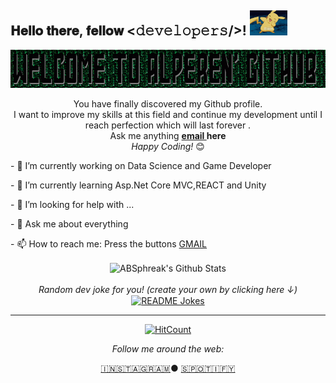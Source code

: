 
<h2> 𝐇𝐞𝐥𝐥𝐨 𝐭𝐡𝐞𝐫𝐞, 𝐟𝐞𝐥𝐥𝐨𝐰 <𝚍𝚎𝚟𝚎𝚕𝚘𝚙𝚎𝚛𝚜/>! <img src="https://github.com/alperenksar/Gifs/blob/main/hi.gif" width="60px"></h2>
</div>

<div align="center" width="50">

<img src="https://github.com/alperenksar/Gifs/blob/main/matG9VMO.gif" width="756" height="61"/>

</div>


<div align="center">

You have finally discovered my Github profile. <br>
I want to improve my skills at this field and continue my development  until I reach perfection which will last forever .<br>
Ask me anything <a href="mailto:alperenksar@gmail.com"><b>email </b></a><b>here</b></a><br>
<i>Happy Coding!</i> 😊

</div>
<div >
<p>- 🔭 I’m currently working on Data Science and Game Developer</p>
<p>- 🌱 I’m currently learning Asp.Net Core MVC,REACT and  Unity </p>
<p>- 🤔 I’m looking for help with ...</p>
<p>- 💬 Ask me about everything</p>
<p>- 📫 How to reach me: Press the buttons <a href="mailto:alperenksar@gmail.com" target="_blank">GMAIL </a></p> 
</div>


<div align="center">

<img align="center" src="https://github-readme-stats.vercel.app/api?username=alperenksar&include_all_commits=true&count_private=true&show_icons=true&line_height=20&title_color=7A7ADB&icon_color=2234AE&text_color=D3D3D3&bg_color=0,000000,130F40" alt="ABSphreak's Github Stats">

</br>
</br>
<i>Random dev joke for you! (create your own by clicking here ↓)</i><br>
<a href="https://readme-jokes.vercel.app"><img align="center" src="https://readme-jokes.vercel.app/api" alt="README Jokes"></a>

---
[![HitCount](http://hits.dwyl.com/alperenksar/alperenksar.svg)](http://hits.dwyl.com/alperenksar/alperenksar)

<i>Follow me around the web:</i><br>

  <a target="_blank" href="https://www.instagram.com/alperenksar/">🇮​🇳​🇸​🇹​🇦​🇬​🇷​🇦​🇲​</a> ●
  <a target="_blank" href="https://open.spotify.com/user/0170agi99s5hh187g7mtz245b">🇸​🇵​🇴​🇹​🇮​🇫​🇾​</a>


</div>






